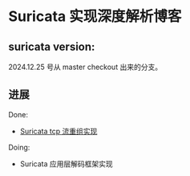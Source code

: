 # Suricata 实现深度解析博客

## suricata version:
2024.12.25 号从 master checkout 出来的分支。

## 进展

Done:

- [Suricata tcp 流重组实现](./suricata%20tcp%20流重组实现.md)


Doing:

- Suricata 应用层解码框架实现
